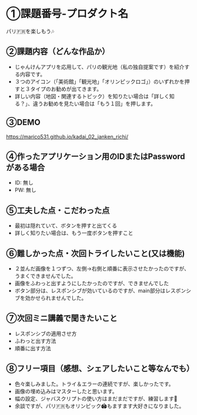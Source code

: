 # ①課題番号-プロダクト名

パリ🇫🇷を楽しもう🎶

## ②課題内容（どんな作品か）

- じゃんけんアプリを応用して、パリの観光地（私の独自提案です）を紹介する内容です。
- ３つのアイコン（「美術館」「観光地」「オリンピックロゴ」）のいずれかを押すと３タイプのお勧めが出てきます。
- 詳しい内容（地図・関連するトピック）を知りたい場合は「詳しく知る？」、違うお勧めを見たい場合は「もう１回」を押します。

## ③DEMO

https://marico531.github.io/kadai_02_janken_richi/

## ④作ったアプリケーション用のIDまたはPasswordがある場合

- ID: 無し
- PW: 無し

## ⑤工夫した点・こだわった点

- 最初は隠れていて、ボタンを押すと出てくる
- 詳しく知りたい場合は、もう一度ボタンを押すこと

## ⑥難しかった点・次回トライしたいこと(又は機能)

- ２並んだ画像を１つずつ、左側→右側と順番に表示させたかったのですが、うまくできませんでした。
- 画像をふわっと出すようにしたかったのですが、できませんでした
- ボタン部分は、レスポンシブが効いているのですが、main部分はレスポンシブを効かせられませんでした。

## ⑦次回ミニ講義で聞きたいこと

- レスポンシブの適用させ方
- ふわっと出す方法
- 順番に出す方法

## ⑧フリー項目（感想、シェアしたいこと等なんでも）

- 色々楽しみました。トライ＆エラーの連続ですが、楽しかったです。
- 画像の埋め込みはマスターしたと思います。
- 幅の設定、ジャバスクリプトの使い方はまだまだですが、練習します💪
- 余談ですが、パリ🇫🇷もオリンピック🏟️もますます大好きになりました。

